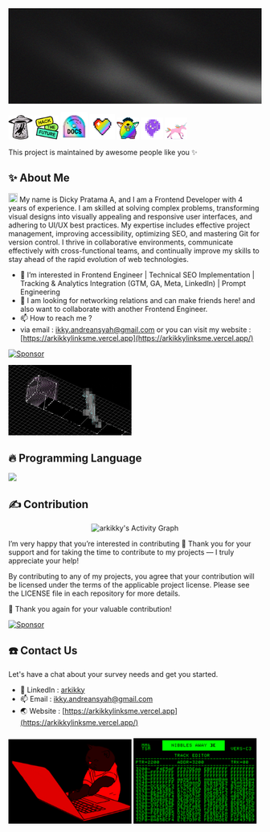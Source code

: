 <!-- <p align="center">
  <a href="https://github.com/arkikky/github-readme-stats">
    <img height=200 align="center" src="https://github-readme-stats.vercel.app/api?username=arkikky&theme=transparent&title_color=FFFFFF&text_color=FFFFFF&icon_color=FFFFFF&border_color=2C2C2C&border_radius=12" />
  </a>
</p> -->

<img src="/images/arkIkky_banner.jpg" alt="Banner" width="100%" height="190" />

<img src="https://raw.githubusercontent.com/arkikky/arkikky/refs/heads/main/gif/arkikky-ufo.gif" height="48px" width="48px"> <img src="https://github.com/arkikky/arkikky/blob/main/gif/arkikky-programming.gif" height="48px" width="48px"> <img src="https://github.com/arkikky/arkikky/blob/main/gif/arkikky-docscoding.gif" height="54px" width="54px"> <img src="https://raw.githubusercontent.com/arkikky/arkikky/refs/heads/main/gif/arkikky-pride.gif" height="50px" width="50px"> <img src="https://raw.githubusercontent.com/arkikky/arkikky/refs/heads/main/gif/arkikky-partyfurby.gif" height="44px" width="44px"> <img src="https://raw.githubusercontent.com/arkikky/arkikky/refs/heads/main/gif/arkikky-ghost.gif" height="44px" width="44px"> <img src="https://github.com/arkikky/arkikky/blob/main/gif/arkikky-unicorn.gif" height="44px" width="44px">

This project is maintained by awesome people like you ✨

## ✨ About Me

<img src="https://raw.githubusercontent.com/Tarikul-Islam-Anik/Animated-Fluent-Emojis/master/Emojis/Hand%20gestures/Waving%20Hand.png" height="18px" width="18px"> My name is Dicky Pratama A, and I am a Frontend Developer with 4 years of experience. I am skilled at solving complex problems, transforming visual designs into visually appealing and responsive user interfaces, and adhering to UI/UX best practices. My expertise includes effective project management, improving accessibility, optimizing SEO, and mastering Git for version control. I thrive in collaborative environments, communicate effectively with cross-functional teams, and continually improve my skills to stay ahead of the rapid evolution of web technologies.

- 👀 I’m interested in Frontend Engineer | Technical SEO Implementation | Tracking & Analytics Integration (GTM, GA, Meta, LinkedIn) | Prompt Engineering
- 💞️ I am looking for networking relations and can make friends here! and also want to collaborate with another Frontend Engineer.
- 📫 How to reach me ?
- via email : [ikky.andreansyah@gmail.com](https://mailto:ikky.andreansyah@gmail.com) or you can visit my website : [https://arkikkylinksme.vercel.app](https://arkikkylinksme.vercel.app/)

[![Sponsor](https://img.shields.io/badge/Sponsor-❤️-pink)](https://github.com/sponsors/arkikky/card)

<img src="https://github.com/arkikky/arkikky/blob/main/gif/arkikky-ascii.gif" alt="Simulation Preview Coding Animation Cats(ArkIkky)" width="245" />

## 🔥 Programming Language

<p align="left">
  <a href="https://skillicons.dev">
    <img src="https://skillicons.dev/icons?i=html,css,sass,bootstrap,tailwind,js,nextjs,react,wordpress,python,mysql,supabase,mongodb,git,github,gitlab,postman,figma,discord,vscode,vercel,netlify" />
  </a>
</p>

## ✍️ Contribution

<p align="center">
  <img height="280em" src="https://github-readme-activity-graph.vercel.app/graph?username=arkikky&theme=merko&radius=10" alt="arkikky's Activity Graph" />
</p>

I’m very happy that you’re interested in contributing 🤗
Thank you for your support and for taking the time to contribute to my projects — I truly appreciate your help!

By contributing to any of my projects, you agree that your contribution will be licensed under the terms of the applicable project license. Please see the LICENSE file in each repository for more details.

💞️ Thank you again for your valuable contribution!

[![Sponsor](https://img.shields.io/badge/Sponsor-❤️-pink)](https://github.com/sponsors/arkikky/card)

## ☎️ Contact Us

Let's have a chat about your survey needs and get you started.

- 🔗 LinkedIn : [arkikky](https://www.linkedin.com/in/arkikky0/)
- 📫 Email : [ikky.andreansyah@gmail.com](https://mailto:ikky.andreansyah@gmail.com)
- 🌏 Website : [https://arkikkylinksme.vercel.app](https://arkikkylinksme.vercel.app/)

###

<img src="https://raw.githubusercontent.com/arkikky/arkikky/refs/heads/main/gif/arkikky-catcoding.gif" alt="Simulation Preview Coding Animation Cats(ArkIkky)" width="245" /> <img src="https://raw.githubusercontent.com/arkikky/arkikky/refs/heads/main/gif/arkikky-hack.gif" alt="Simulation Preview Coding Animation Cats(ArkIkky)" width="245" />

<!---
arkikky/arkikky is a ✨ special ✨ repository because its `README.md` (this file) appears on your GitHub profile.
You can click the Preview link to take a look at your changes.
--->
